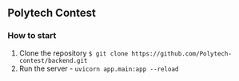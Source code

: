## Polytech Contest

### How to start
1. Clone the repository `$ git clone https://github.com/Polytech-contest/backend.git`
2. Run the server -  `uvicorn app.main:app --reload`
